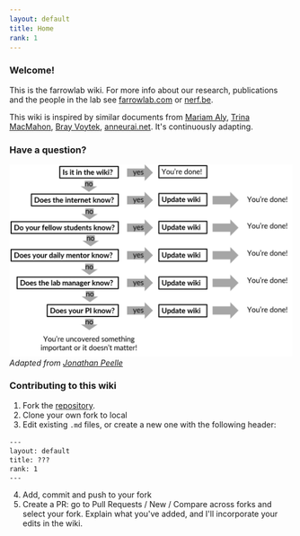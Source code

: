 ```yaml
---
layout: default
title: Home
rank: 1
---
```


### Welcome!
This is the farrowlab wiki. For more info about our research, publications and the people in the lab see [farrowlab.com](https://farrowlab.com) or [nerf.be](https://nerf.be).

This wiki is inspired by similar documents from [Mariam Aly](https://osf.io/mdh87/wiki/home/), [Trina MacMahon](https://d1uqjtzsuwlnsf.cloudfront.net/wp-content/uploads/sites/163/2016/11/McMahon_UW_Compact_Example.pdf), [Bray Voytek](https://voyteklab.com/philosophy), [anneurai.net](https://anneurai.net). It's continuously adapting.

### Have a question?
![Decision tree](https://github.com/farrowlab/farrowlab.github.io/blob/main/WikiWorkFlow.png)
_Adapted from [Jonathan Peelle](https://github.com/jpeelle/peellelab_manual/blob/master/figures/lab_decision_tree.pdf)_

### Contributing to this wiki
1. Fork the [repository](https://github.com/farrowlab/lab_wiki).
2. Clone your own fork to local
3. Edit existing `.md` files, or create a new one with the following header:
```
--- 
layout: default
title: ???
rank: 1
---
```
4. Add, commit and push to your fork
5. Create a PR: go to Pull Requests / New / Compare across forks and select your fork. Explain what you've added, and
 I'll incorporate your edits in the wiki.
